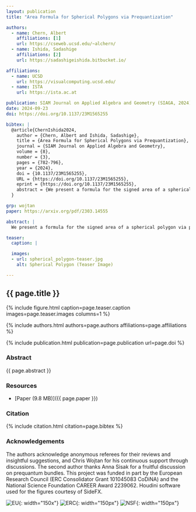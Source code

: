 ```yaml
---
layout: publication
title: "Area Formula for Spherical Polygons via Prequantization"

authors:
  - name: Chern, Albert
    affiliations: [1]
    url: https://cseweb.ucsd.edu/~alchern/
  - name: Ishida, Sadashige
    affiliations: [2]
    url: https://sadashigeishida.bitbucket.io/

affiliations:
  - name: UCSD
    url: https://visualcomputing.ucsd.edu/
  - name: ISTA
    url: https://ista.ac.at

publication: SIAM Journal on Applied Algebra and Geometry (SIAGA, 2024)
date: 2024-09-23
doi: https://doi.org/10.1137/23M1565255

bibtex: |
  @article{ChernIshida2024,
    author = {Chern, Albert and Ishida, Sadashige},
    title = {Area Formula for Spherical Polygons via Prequantization},
    journal = {SIAM Journal on Applied Algebra and Geometry},
    volume = {8},
    number = {3},
    pages = {782-796},
    year = {2024},
    doi = {10.1137/23M1565255},
    URL = {https://doi.org/10.1137/23M1565255},
    eprint = {https://doi.org/10.1137/23M1565255},
    abstract = {We present a formula for the signed area of a spherical polygon via prequantization. In contrast to the traditional formula based on the Gauss–Bonnet theorem that requires measuring angles, the new formula mimics Green’s theorem and is applicable to a wider range of degenerate spherical curves and polygons.}
  }

grp: wojtan
paper: https://arxiv.org/pdf/2303.14555

abstract: |
  We present a formula for the signed area of a spherical polygon via prequantization. In contrast to the traditional formula based on the Gauss–Bonnet theorem that requires measuring angles, the new formula mimics Green’s theorem and is applicable to a wider range of degenerate spherical curves and polygons. 

teaser:
  caption: |

  images:
  - url: spherical_polygon-teaser.jpg
    alt: Spherical Polygon (Teaser Image)

---
```


## {{ page.title }}

{% include figure.html caption=page.teaser.caption images=page.teaser.images columns=1 %}

{% include authors.html authors=page.authors affiliations=page.affiliations %}

{% include publication.html publication=page.publication url=page.doi %}

### Abstract

{{ page.abstract }}

### Resources

* [Paper (9.8 MB)]({{ page.paper }})

### Citation

{% include citation.html citation=page.bibtex %}

### Acknowledgements
The authors acknowledge anonymous referees for their reviews and
insightful suggestions, and Chris Wojtan for his continuous support through discussions. The second author thanks Anna Sisak for a fruitful discussion on prequantum bundles. This project
was funded in part by the European Research Council (ERC Consolidator Grant 101045083 CoDiNA) and the National Science Foundation CAREER Award 2239062.
Houdini software used for the figures courtesy of SideFX.

![EU](flag_yellow_low.jpg){: width="150x"}
![ERC](LOGO-ERC.jpg){: width="150px"}
![NSF](NSF_Official_logo_Med_Res.jpg){: width="150px"}
